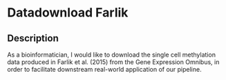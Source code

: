 # Datadownload Farlik

## Description

As a bioinformatician, I would like to download the single cell methylation data produced in Farlik et al. (2015) from the Gene Expression Omnibus, in order to facilitate downstream real-world application of our pipeline.

